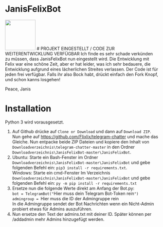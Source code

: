 # JanisFelixBot
<img src="https://raw.githubusercontent.com/Sonixier/JanisFelixBot/master/JanisFelixBot/pictures/icon.jpg" width="100" height="100" />
# PROJEKT EINGESTELLT / CODE ZUR WEITERENTWICKLUNG VERFÜGBAR
Ich finde es sehr schade verkünden zu müssen, dass JanisFelixBot nun eingestellt wird. Die Entwicklung mit Felix war eine schöne Zeit, aber er hat leider, was ich sehr bedauere, die Entwicklung aufgrund eines lächerlichen Streites verlassen. Der Code ist für jeden frei verfügbar.
Falls ihr also Bock habt, drückt einfach den Fork Knopf, und schon kanns losgehen!

Peace, Janis



# Installation

Python 3 wird vorausgesetzt.

1. Auf Github drücke auf ``Clone or Download`` und dann auf ``Download ZIP``. Nun gehe auf https://github.com/Flixlix/telegram-chatter und mache das Gleiche. Nun entpacke beide ZIP Dateien und kopiere den Inhalt von ``Downloadverzeichnis\telegram-chatter-master`` in den Ordner ``Downloadverzeichnis\JanisFelixBot-master\JanisFelixBot``.
2. Ubuntu: Starte ein Bash-Fenster im Ordner ``Downloadverzeichnis\JanisFelixBot-master\JanisFelixBot`` und gebe folgenden Befehl ein: ``pip3 install -r requirements.txt``.   
   Windows: Starte ein cmd-Fenster Im Verzeichnis ``Downloadverzeichnis\JanisFelixBot-master\JanisFelixBot`` und gebe folgenden Befehl ein: ``py -m pip install -r requirements.txt``   
3. Ersetze nun die folgende Werte direkt am Anfang der Bot.py:   
`bot = TelegramBot("`Hier muss dein Telegram Bot-Token rein`")`   
`admingroup = `Hier muss die ID der Admingruppe rein   
  In die Admingruppe sendet der Bot Nachrichten wenn ein Nicht-Admin probiert etwas für Admins auszuführen.
4. Nun ersetze den Text der admins.txt mit deiner ID. Später können per /addadmin mehr Admins hinzugefügt werden.  
